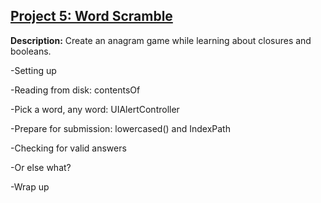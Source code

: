 ## [Project 5: Word Scramble](https://www.hackingwithswift.com/read/5/overview)

**Description:** Create an anagram game while learning about closures and booleans.

-Setting up

-Reading from disk: contentsOf

-Pick a word, any word: UIAlertController

-Prepare for submission: lowercased() and IndexPath

-Checking for valid answers

-Or else what?

-Wrap up
